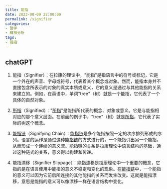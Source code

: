 ```yaml
---
title: 能指
date: 2023-08-09 22:00:00
permalink: /signifier
categories:
- 哲学
- 精神分析
tags:
- 能指
---
```


## chatGPT
1. 能指（Signifier）：在拉康的理论中，"能指"是指语言中的符号或标记，它是一个外在的声音、字母或符号，代表着某个概念或对象。然而，能指本身并不直接包含所表示的对象的真实本质或意义，它的意义是通过与其他能指的关系来建立的。例如，在英语中，单词"tree"（树）就是一个能指，它代表了一个具体的自然对象。

2. [所指](/signifier)（Signified）："[所指](/signifier)"是能指所代表的概念、对象或意义。它是与能指相对应的那个意义层面。在前面的例子中，"tree"（树）就是[所指](/signifier)，它代表了实际的树这个概念。

3. [能指链](/signifying-chain)（Signifying Chain）：[能指链](/signifying-chain)是多个能指按照一定的次序排列形成的序列。语言的运作是通过这种[能指链](/signifying-chain)的方式进行的，一个能指引出另一个能指，从而形成一个连续的意义流。[能指链](/signifying-chain)的关系是拉康理论中语言结构的基础，通过这种链式的关系，意义得以构建和传递。

4. 能指漂移（Signifier Slippage）：能指漂移是拉康理论中一个重要的概念，它指的是在语言使用中能指的意义不稳定和变化的现象。在[能指链](/signifying-chain)中，一个能指的意义可以因为它前后所连接的其他能指的关系而发生改变。这就是能指漂移，意思是能指的意义可以像漂移一样在语言结构中变化。
